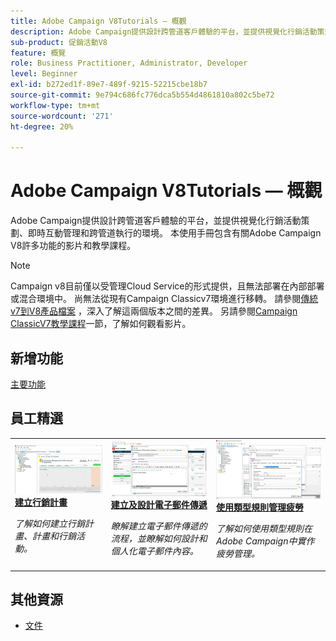 ```yaml
---
title: Adobe Campaign V8Tutorials — 概觀
description: Adobe Campaign提供設計跨管道客戶體驗的平台，並提供視覺化行銷活動策劃、即時互動管理和跨管道執行的環境。 本使用手冊包含了有關 Adobe Campaign Standard 許多功能的影片和教學課程。
sub-product: 促銷活動V8
feature: 概覽
role: Business Practitioner, Administrator, Developer
level: Beginner
exl-id: b272ed1f-89e7-489f-9215-52215cbe18b7
source-git-commit: 9e794c686fc776dca5b554d4861810a802c5be72
workflow-type: tm+mt
source-wordcount: '271'
ht-degree: 20%

---
```


# Adobe Campaign V8Tutorials — 概觀

Adobe Campaign提供設計跨管道客戶體驗的平台，並提供視覺化行銷活動策劃、即時互動管理和跨管道執行的環境。 本使用手冊包含有關Adobe Campaign V8許多功能的影片和教學課程。

>[!NOTE]
> Campaign v8目前僅以受管理Cloud Service的形式提供，且無法部署在內部部署或混合環境中。 尚無法從現有Campaign Classicv7環境進行移轉。
>請參閱[傳統v7到V8產品檔案](https://experienceleague.adobe.com/docs/campaign/campaign-v8/start/capability-matrix.html) ，深入了解這兩個版本之間的差異。 另請參閱[Campaign ClassicV7教學課程](https://experienceleague.adobe.com/docs/campaign-classic-learn/tutorials/overview.html?lang=zh-Hant)一節，了解如何觀看影片。

## 新增功能

[主要功能](https://experienceleague.adobe.com/docs/campaign/campaign-v8/start/whats-new.html)

## 員工精選

<table>
<tr>
  <td>
    <a href="./getting-started/create-a-marketing-plan-programs-and-campaigns.md">
      <img alt="建立行銷計畫、方案和行銷活動（影片）" src="./assets/333810.jpg"/>
    </a>
    <div>
      <a href="./getting-started/create-a-marketing-plan-programs-and-campaigns.md">
    <strong>建立行銷計畫</strong>
    </a>
    </div>
    <p>
    <em>了解如何建立行銷計畫、計畫和行銷活動。</em>
    <p>
  </td>
   <td>
    <a href="./content-creation/create-and-design-email-deliveries.md">
      <img alt="建立和設計電子郵件傳送（影片）" src="./assets/333476.jpg" />
    </a>
    <div>
      <a href="../content-creation/create-and-design-email-deliveries.md">
    <strong>建立及設計電子郵件傳遞</strong>
    </a>
    </div> 
    <p>
    <em>瞭解建立電子郵件傳遞的流程，並瞭解如何設計和個人化電子郵件內容。</em>
    <p>
  </td>
  <td>
    <a href="./send-messages/fatigue-management/typology-rules-for-fatigue-management.md">
      <img alt="使用類型規則管理疲勞（影片）" src="./assets/333787.jpg" />
    </a>
    <div>
      <a href="./send-messages/fatigue-management/typology-rules-for-fatigue-management.m">
    <strong>使用類型規則管理疲勞</strong>
    </a>
    </div>
    <p>
    <em>了解如何使用類型規則在Adobe Campaign中實作疲勞管理。  </em>
    <p>
  </td>
</tr>
</table>

## 其他資源

* [文件](https://experienceleague.adobe.com/docs/campaign-v8.html)
